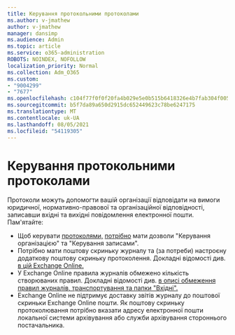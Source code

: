 ```yaml
---
title: Керування протокольними протоколами
ms.author: v-jmathew
author: v-jmathew
manager: dansimp
ms.audience: Admin
ms.topic: article
ms.service: o365-administration
ROBOTS: NOINDEX, NOFOLLOW
localization_priority: Normal
ms.collection: Adm_O365
ms.custom:
- "9004299"
- "7677"
ms.openlocfilehash: c104f77f0f0f20fa4b029e5e0b515b6418326e4b7fab304f005fb67a18e2202a
ms.sourcegitcommit: b5f7da89a650d2915dc652449623c78be6247175
ms.translationtype: MT
ms.contentlocale: uk-UA
ms.lasthandoff: 08/05/2021
ms.locfileid: "54119305"
---
```

# <a name="manage-journaling"></a>Керування протокольними протоколами

Протоколи можуть допомогти вашій організації відповідати на вимоги юридичної, нормативно-правової та організаційної відповідності, записавши вхідні та вихідні повідомлення електронної пошти. Пам'ятайте:

* Щоб керувати [протоколями,](https://go.microsoft.com/fwlink/?linkid=2115259) [потрібно](https://go.microsoft.com/fwlink/?linkid=2115469) мати дозволи "Керування організацією" та "Керування записами".
* Потрібно мати поштову скриньку журналу та (за потреби) настроєну додаткову поштову скриньку протоколення. Докладні відомості див. [в цій Exchange Online.](https://go.microsoft.com/fwlink/?linkid=2115260)
* У Exchange Online правила журналів обмежено кількість створюваних правил. Докладні відомості див. [в описі обмеження правил журналів, транспортування та папки "Вхідні".](https://go.microsoft.com/fwlink/?linkid=2115261)
* Exchange Online не підтримує доставку звітів журналу до поштової скриньки Exchange Online пошти. Як поштову скриньку протоколювання потрібно вказати адресу електронної пошти локальної системи архівування або служби архівування стороннього постачальника.
